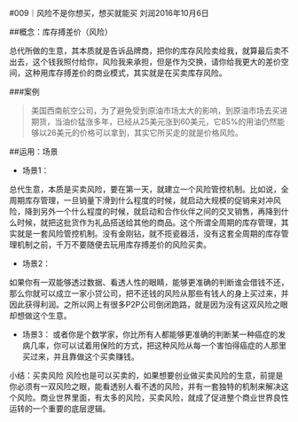 #009｜风险不是你想买，想买就能买
刘润2016年10月6日

##概念：库存搏差价（风险）

总代所做的生意，其本质就是告诉品牌商，把你的库存风险卖给我，就算最后卖不出去，这个钱我照付给你，风险我来承担，但是作为交换，请你给我更大的差价空间，这种用库存搏差价的商业模式，其实就是在买卖库存风险。

###案例

>美国西南航空公司，为了避免受到原油市场太大的影响，到原油市场去买进期货，当油价猛涨多年，已经从25美元涨到60美元，它85%的用油仍然能够以26美元的价格可以拿到，其实它所买走的就是价格风险。

##运用：场景

- 场景1：

总代生意，本质是买卖风险，要在第一天，就建立一个风险管控机制。比如说，全周期库存管理，一旦销量下滑到什么程度的时候，就启动大规模的促销来对冲风险，降到另外一个什么程度的时候，就启动和合作伙伴之间的交叉销售，再降到什么时候，就把这批货作为礼品搭送给其他的商品。这个所谓全周期的库存管理，其实就是一套风险管控机制。没有金刚钻，就不揽瓷器活，没有这套全周期的库存管理机制之前，千万不要随便去玩用库存搏差价的风险买卖。

- 场景2：

如果你有一双能够透过数据、看透人性的眼睛，能够更准确的判断谁会借钱不还，那么你就可以成立一家小贷公司，把不还钱的风险从那些有钱人的身上买过来，并因此获得利润。之所以网上有很多P2P公司倒闭跑路，就是因为没有这双风险之眼却想做这个生意。

- 场景3：
或者你是个数学家，你比所有人都能够更准确的判断某一种癌症的发病几率，你可以试着用保险的方式，把这种风险从每一个害怕得癌症的人那里买过来，并且靠做这个买卖赚钱。

小结：买卖风险
风险也是可以买卖的，如果想要创业做买卖风险的生意，前提是你必须有一双风险之眼，能看透别人看不透的风险，并有一套独特的机制来解决这个风险。商业世界里面，有太多的风险，买卖风险，就成了促进整个商业世界良性运转的一个重要的底层逻辑。

